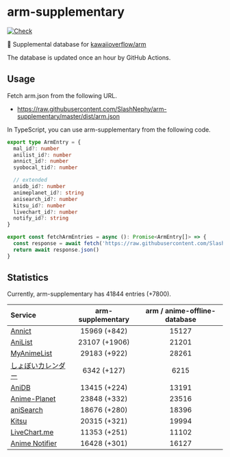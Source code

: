 # arm-supplementary

[![Check](https://github.com/SlashNephy/arm-supplementary/actions/workflows/check-node.yml/badge.svg)](https://github.com/SlashNephy/arm-supplementary/actions/workflows/check-node.yml)

💊 Supplemental database for [kawaiioverflow/arm](https://github.com/kawaiioverflow/arm)

The database is updated once an hour by GitHub Actions.

## Usage

Fetch arm.json from the following URL.

- https://raw.githubusercontent.com/SlashNephy/arm-supplementary/master/dist/arm.json

In TypeScript, you can use arm-supplementary from the following code.

```TypeScript
export type ArmEntry = {
  mal_id?: number
  anilist_id?: number
  annict_id?: number
  syobocal_tid?: number

  // extended
  anidb_id?: number
  animeplanet_id?: string
  anisearch_id?: number
  kitsu_id?: number
  livechart_id?: number
  notify_id?: string
}

export const fetchArmEntries = async (): Promise<ArmEntry[]> => {
  const response = await fetch('https://raw.githubusercontent.com/SlashNephy/arm-supplementary/master/dist/arm.json')
  return await response.json()
}
```

## Statistics

Currently, arm-supplementary has 41844 entries (+7800).

| Service                                     | arm-supplementary | arm / anime-offline-database |
| :------------------------------------------ | :---------------: | :--------------------------: |
| [Annict](https://annict.com)                |   15969 (+842)    |            15127             |
| [AniList](https://anilist.co)               |   23107 (+1906)   |            21201             |
| [MyAnimeList](https://myanimelist.net)      |   29183 (+922)    |            28261             |
| [しょぼいカレンダー](https://cal.syoboi.jp) |    6342 (+127)    |             6215             |
| [AniDB](https://anidb.net)                  |   13415 (+224)    |            13191             |
| [Anime-Planet](https://anime-planet.com)    |   23848 (+332)    |            23516             |
| [aniSearch](https://anisearch.com)          |   18676 (+280)    |            18396             |
| [Kitsu](https://kitsu.io)                   |   20315 (+321)    |            19994             |
| [LiveChart.me](https://livechart.me)        |   11353 (+251)    |            11102             |
| [Anime Notifier](https://notify.moe)        |   16428 (+301)    |            16127             |

